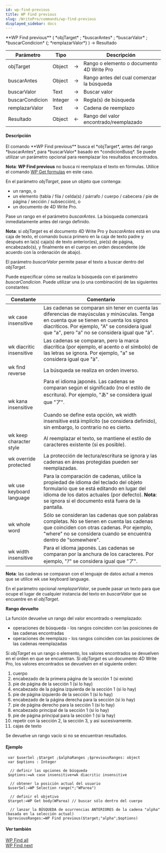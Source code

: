 ```yaml
---
id: wp-find-previous
title: WP Find previous
slug: /WritePro/commands/wp-find-previous
displayed_sidebar: docs
---
```


<!--REF #_command_.WP Find previous.Syntax-->**WP Find previous**  ( *objTarget* ; *buscarAntes* ; *buscarValor* ; *buscarCondicion* {; *remplazarValor*} ) -> Resultado<!-- END REF-->
<!--REF #_command_.WP Find previous.Params-->
| Parámetro | Tipo |  | Descripción |
| --- | --- | --- | --- |
| objTarget | Object | &rarr; | Rango o elemento o documento 4D Write Pro |
| buscarAntes | Object | &rarr; | Rango antes del cual comenzar la búsqueda |
| buscarValor | Text | &rarr; | Buscar valor |
| buscarCondicion | Integer | &rarr; | Regla(s) de búsqueda |
| remplazarValor | Text | &rarr; | Cadena de reemplazo |
| Resultado | Object | &larr; | Rango del valor encontrado/reemplazado |

<!-- END REF-->

#### Descripción 

<!--REF #_command_.WP Find previous.Summary-->El comando **WP Find previous**  busca el *objTarget*, antes del rango *buscarAntes*, para *buscarValor* basado en *condicionBusq*.<!-- END REF--> Se puede utilizar un parámetro opcional para reemplazar los resultados encontrados.

**Nota**: **WP Find previous** no busca ni reemplaza el texto en fórmulas. Utilice el comando [WP Get formulas](wp-get-formulas.md) en este caso.

En el parámetro *objTarget*, pase un objeto que contenga:

* un rango, o
* un elemento (tabla / fila / celda(s) / párrafo / cuerpo / cabecera / pie de página / sección / subsección), o
* un documento de 4D Write Pro.

Pase un rango en el parámetro *buscarAntes*. La búsqueda comenzará inmediatamente antes del rango definido.

**Nota**: si *objTarget* es el documento 4D Write Pro y *buscarAntes* está en una caja de texto, el comando busca primero en la caja de texto padre y después en la(s) caja(s) de texto anterior(es), pie(s) de página, encabezado(s), y finalmente en el cuerpo en orden descendente (de acuerdo con la ordenación de abajo). 

El parámetro *buscarValor* permite pasar el texto a buscar dentro del *objTarget*. 

  
Puede especificar cómo se realiza la búsqueda con el parámetro *buscarCondicion*. Puede utilizar una (o una combinación) de las siguientes constantes:

| Constante                | Comentario                                                                                                                                                                                                                                                                                                    |
| ------------------------ | ------------------------------------------------------------------------------------------------------------------------------------------------------------------------------------------------------------------------------------------------------------------------------------------------------------- |
| wk case insensitive      | Las cadenas se comparan sin tener en cuenta las diferencias de mayúsculas y minúsculas. Tenga en cuenta que se tienen en cuenta los signos diacríticos. Por ejemplo, "A" se considera igual que "a", pero "a" no se considera igual que "à".                                                                  |
| wk diacritic insensitive | Las cadenas se comparan, pero la marca diacrítica (por ejemplo, el acento o el símbolo) de las letras se ignora. Por ejemplo, "a" se considera igual que "à".                                                                                                                                                 |
| wk find reverse          | La búsqueda se realiza en orden inverso.                                                                                                                                                                                                                                                                      |
| wk kana insensitive      | Para el idioma japonés. Las cadenas se comparan según el significado (no el estilo de escritura). Por ejemplo, "あ" se considera igual que "ア". <br/><br/> Cuando se define esta opción, wk width insensitive  está implícito (se considera definido), sin embargo, lo contrario no es cierto. |
| wk keep character style  | Al reemplazar el texto, se mantiene el estilo de caracteres existente (si es posible).                                                                                                                                                                                                                        |
| wk override protected    | La protección de lectura/escritura se ignora y las cadenas en áreas protegidas pueden ser reemplazadas.                                                                                                                                                                                                       |
| wk use keyboard language | Para la comparación de cadenas, utilice la propiedad de idioma del teclado del objeto formulario que se está editando en lugar del idioma de los datos actuales (por defecto). **Nota**: se ignora si el documento está fuera de la pantalla.                                                                 |
| wk whole word            | Sólo se consideran las cadenas que son palabras completas. No se tienen en cuenta las cadenas que coinciden con otras cadenas. Por ejemplo, "where" no se considera cuando se encuentra dentro de "somewhere".                                                                                                |
| wk width insensitive     | Para el idioma japonés. Las cadenas se comparan por la anchura de los caracteres. Por ejemplo, "ｱ" se considera igual que "ア".                                                                                                                                                                                |

**Nota**: las cadenas se comparan con el lenguaje de datos actual a menos que se utilice wk use keyboard language.

En el parámetro opcional *remplazarValor*, se puede pasar un texto para que ocupe el lugar de cualquier instancia del texto en *buscarValor* que se encuentre en el *objTarget*.

**Rango devuelto** 
  
La función devuelve un rango del valor encontrado o reemplazado:

* operaciones de búsqueda - los rangos coinciden con las posiciones de las cadenas encontradas
* operaciones de reemplazo - los rangos coinciden con las posiciones de las cadenas reemplazadas

Si *objTarget* es un rango o elemento, los valores encontrados se devuelven en el orden en que se encuentran. Si *objTarget* es un documento 4D Write Pro, los valores encontrados se devuelven en el siguiente orden:

1. cuerpo
2. encabezado de la primera página de la sección 1 (si existe)
3. pie de página de la sección 1 (si lo hay)
4. encabezado de la página izquierda de la sección 1 (si lo hay)
5. pie de página izquierdo de la sección 1 (si lo hay)
6. encabezado de la página derecha para la sección (si lo hay)
7. pie de página derecho para la sección 1 (si lo hay)
8. encabezado principal de la sección 1 (si lo hay)
9. pie de página principal para la sección 1 (si la hay)
10. repetir con la sección 2, la sección 3, y así sucesivamente.
11. cajas de texto

Se devuelve un rango vacío si no se encuentran resultados.  
  
#### Ejemplo 

```4d
 var $userSel ;$target ;$alphaRanges ;$previousRanges: object
 var $options : Integer
 
  // definir las opciones de búsqueda
 $options:=wk case insensitive+wk diacritic insensitive
 
  // obtener la posición actual del usuario
 $userSel:=WP Selection range(*;"WParea")
 
  // definir el objetivo
 $target:=WP Get body(WParea) // buscar sólo dentro del cuerpo
 
  // lanzar la BÚSQUEDA de ocurrencias ANTERIORES de la cadena "alpha" (basada en la selección actual)
 $previousRanges:=WP Find previous($target;"alpha";$options)
```

#### Ver también 

[WP Find all](wp-find-all.md)  
[WP Find next](wp-find-next.md)  